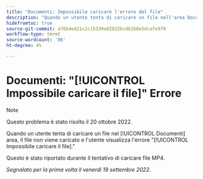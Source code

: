 ```yaml
---
title: "Documenti: Impossibile caricare l'errore del file"
description: "Quando un utente tenta di caricare un file nell'area Documenti, il file non viene caricato e l'utente visualizza l'errore Impossibile caricare il file."
hidefromtoc: true
source-git-commit: a76b4e421c2c15339e82622bcd62b8e5dcafe5f0
workflow-type: tm+mt
source-wordcount: '86'
ht-degree: 4%

---
```



# Documenti: &quot;[!UICONTROL Impossibile caricare il file]&quot; Errore

<!--This issue is on the Workfront TOC and the Workfront Proof TOC-->

>[!NOTE]
>
>Questo problema è stato risolto il 20 ottobre 2022.

Quando un utente tenta di caricare un file nel [!UICONTROL Documenti] area, il file non viene caricato e l&#39;utente visualizza l&#39;errore &quot;[!UICONTROL Impossibile caricare il file].&quot;

Questo è stato riportato durante il tentativo di caricare file MP4.

_Segnalato per la prima volta il venerdì 19 settembre 2022._

